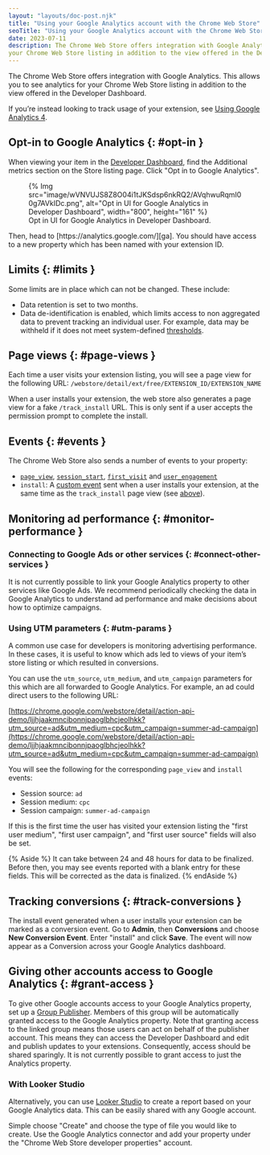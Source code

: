 ```yaml
---
layout: "layouts/doc-post.njk"
title: "Using your Google Analytics account with the Chrome Web Store"
seoTitle: "Using your Google Analytics account with the Chrome Web Store"
date: 2023-07-11
description: The Chrome Web Store offers integration with Google Analytics, which allows you to see analytics for
your Chrome Web Store listing in addition to the view offered in the Developer Dashboard.
---
```


The Chrome Web Store offers integration with Google Analytics. This allows you to see analytics for
your Chrome Web Store listing in addition to the view offered in the Developer Dashboard.

If you’re instead looking to track usage of your extension, see
[Using Google Analytics 4][extensions-ga4].

## Opt-in to Google Analytics {: #opt-in }

When viewing your item in the [Developer Dashboard][developer-dashboard], find the Additional
metrics section on the Store listing page. Click "Opt in to Google Analytics".

<figure>
  {% Img src="image/wVNVUJS8Z8O04i1tJKSdsp6nkRQ2/AVqhwuRqmI00g7AVkIDc.png", alt="Opt in UI for Google Analytics in Developer Dashboard", width="800", height="161" %}
  <figcaption>Opt in UI for Google Analytics in Developer Dashboard.</figcaption>
</figure>
Then, head to [https://analytics.google.com/][ga]. You should have access to a new property which
has been named with your extension ID.

## Limits {: #limits }

Some limits are in place which can not be changed. These include:

- Data retention is set to two months.
- Data de-identification is enabled, which limits access to non aggregated data to prevent tracking
an individual user. For example, data may be withheld if it does not meet system-defined
[thresholds][ga-thresholds].

## Page views {: #page-views }

Each time a user visits your extension listing, you will see a page view for the following URL: `/webstore/detail/ext/free/EXTENSION_ID/EXTENSION_NAME`

When a user installs your extension, the web store also generates a page view for a fake
`/track_install` URL. This is only sent if a user accepts the permission prompt to complete the
install.

## Events {: #events }

The Chrome Web Store also sends a number of events to your property:

- [`page_view`][ga-pageview], [`session_start`][ga-sessionstart], [`first_visit`][ga-firstvisit] and
[`user_engagement`][ga-userengagement]
- `install`: A [custom event][ga-custom-events] sent when a user installs your extension, at
the same time as the `track_install` page view (see [above](#page-views)). 

## Monitoring ad performance {: #monitor-performance }

### Connecting to Google Ads or other services {: #connect-other-services }

It is not currently possible to link your Google Analytics property to other services like Google
Ads. We recommend periodically checking the data in Google Analytics to understand ad performance
and make decisions about how to optimize campaigns.

### Using UTM parameters {: #utm-params }

A common use case for developers is monitoring advertising performance. In these cases, it is useful
to know which ads led to views of your item’s store listing or which resulted in conversions.

You can use the `utm_source`, `utm_medium`, and `utm_campaign` parameters for this which are all
forwarded to Google Analytics. For example, an ad could direct users to the following URL:

[https://chrome.google.com/webstore/detail/action-api-demo/ljjhjaakmncibonnjpaoglbhcjeolhkk?utm_source=ad&utm_medium=cpc&utm_campaign=summer-ad-campaign](https://chrome.google.com/webstore/detail/action-api-demo/ljjhjaakmncibonnjpaoglbhcjeolhkk?utm_source=ad&utm_medium=cpc&utm_campaign=summer-ad-campaign)

You will see the following for the corresponding `page_view` and `install` events:

- Session source: `ad`
- Session medium: `cpc`
- Session campaign: `summer-ad-campaign`

If this is the first time the user has visited your extension listing the "first user
medium", "first user campaign", and "first user source" fields will also be set.

{% Aside %}
It can take between 24 and 48 hours for data to be finalized. Before then, you may see events
reported with a blank entry for these fields. This will be corrected as the data is finalized.
{% endAside %}

## Tracking conversions {: #track-conversions }

The install event generated when a user installs your extension can be marked as a conversion event.
Go to **Admin**, then **Conversions** and choose **New Conversion Event**. Enter "install" and click **Save**. The
event will now appear as a Conversion across your Google Analytics dashboard.

## Giving other accounts access to Google Analytics {: #grant-access }

To give other Google accounts access to your Google Analytics property, set up a
[Group Publisher][group-publisher]. Members of this group will be automatically granted access to
the Google Analytics property. Note that granting access to the linked group means those users can
act on behalf of the publisher account. This means they can access the Developer Dashboard and edit
and publish updates to your extensions. Consequently, access should be shared sparingly. It is not
currently possible to grant access to just the Analytics property.

### With Looker Studio

Alternatively, you can use [Looker Studio][looker-studio] to create a report based on your
Google Analytics data. This can be easily shared with any Google account.

Simple choose "Create" and choose the type of file you would like to create. Use the Google
Analytics connector and add your property under the "Chrome Web Store developer properties" account.

[developer-dashboard]: https://chrome.google.com/webstore/devconsole/
[ga]: https://analytics.google.com/
[ga-thresholds]: https://support.google.com/analytics/answer/9383630
[ga-pageview]: https://support.google.com/analytics/answer/9234069#page_view
[ga-sessionstart]: https://support.google.com/analytics/answer/9234069#session_start
[ga-firstvisit]: https://support.google.com/analytics/answer/9234069#first_visit
[ga-userengagement]: https://support.google.com/analytics/answer/9234069#user_engagement
[ga-custom-events]: https://support.google.com/analytics/answer/12229021
[extensions-ga4]: /docs/extensions/mv3/tut_analytics/
[group-publisher]: /docs/webstore/group-publishers/
[looker-studio]: https://lookerstudio.google.com/

